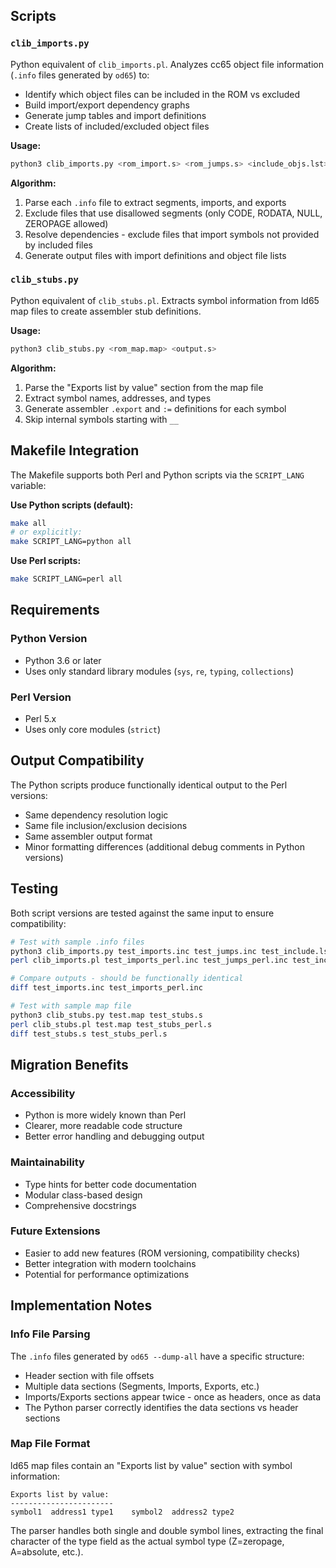 ## Scripts

### `clib_imports.py`

Python equivalent of `clib_imports.pl`. Analyzes cc65 object file information (`.info` files generated by `od65`) to:

- Identify which object files can be included in the ROM vs excluded
- Build import/export dependency graphs
- Generate jump tables and import definitions
- Create lists of included/excluded object files

**Usage:**
```bash
python3 clib_imports.py <rom_import.s> <rom_jumps.s> <include_objs.lst> <exclude_objs.lst> [input.info...]
```

**Algorithm:**
1. Parse each `.info` file to extract segments, imports, and exports
2. Exclude files that use disallowed segments (only CODE, RODATA, NULL, ZEROPAGE allowed)
3. Resolve dependencies - exclude files that import symbols not provided by included files
4. Generate output files with import definitions and object file lists

### `clib_stubs.py`

Python equivalent of `clib_stubs.pl`. Extracts symbol information from ld65 map files to create assembler stub definitions.

**Usage:**
```bash
python3 clib_stubs.py <rom_map.map> <output.s>
```

**Algorithm:**
1. Parse the "Exports list by value" section from the map file
2. Extract symbol names, addresses, and types
3. Generate assembler `.export` and `:=` definitions for each symbol
4. Skip internal symbols starting with `__`

## Makefile Integration

The Makefile supports both Perl and Python scripts via the `SCRIPT_LANG` variable:

**Use Python scripts (default):**
```bash
make all
# or explicitly:
make SCRIPT_LANG=python all
```

**Use Perl scripts:**
```bash
make SCRIPT_LANG=perl all
```

## Requirements

### Python Version
- Python 3.6 or later
- Uses only standard library modules (`sys`, `re`, `typing`, `collections`)

### Perl Version  
- Perl 5.x
- Uses only core modules (`strict`)

## Output Compatibility

The Python scripts produce functionally identical output to the Perl versions:
- Same dependency resolution logic
- Same file inclusion/exclusion decisions
- Same assembler output format
- Minor formatting differences (additional debug comments in Python versions)

## Testing

Both script versions are tested against the same input to ensure compatibility:

```bash
# Test with sample .info files
python3 clib_imports.py test_imports.inc test_jumps.inc test_include.lst test_exclude.lst *.info
perl clib_imports.pl test_imports_perl.inc test_jumps_perl.inc test_include_perl.lst test_exclude_perl.lst *.info

# Compare outputs - should be functionally identical
diff test_imports.inc test_imports_perl.inc

# Test with sample map file  
python3 clib_stubs.py test.map test_stubs.s
perl clib_stubs.pl test.map test_stubs_perl.s
diff test_stubs.s test_stubs_perl.s
```

## Migration Benefits

### Accessibility
- Python is more widely known than Perl
- Clearer, more readable code structure
- Better error handling and debugging output

### Maintainability
- Type hints for better code documentation
- Modular class-based design
- Comprehensive docstrings

### Future Extensions
- Easier to add new features (ROM versioning, compatibility checks)
- Better integration with modern toolchains
- Potential for performance optimizations

## Implementation Notes

### Info File Parsing
The `.info` files generated by `od65 --dump-all` have a specific structure:
- Header section with file offsets
- Multiple data sections (Segments, Imports, Exports, etc.)
- Imports/Exports sections appear twice - once as headers, once as data
- The Python parser correctly identifies the data sections vs header sections

### Map File Format
ld65 map files contain an "Exports list by value" section with symbol information:
```
Exports list by value:
-----------------------  
symbol1  address1 type1    symbol2  address2 type2
```

The parser handles both single and double symbol lines, extracting the final character of the type field as the actual symbol type (Z=zeropage, A=absolute, etc.).
